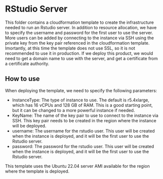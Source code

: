 # RStudio Server

This folder contains a cloudformation template to create the infrastructure needed to run an Rstudio server. In addition to resource allocation, we have to specify the username and password for the first user to use the server. More users can be added by connecting to the instance via SSH using the private key from the key pair referenced in the cloudformation template.  
Imortantly, at this time the template does not use SSL, so it is not recommended to use it in production. If we deploy this product, we would need to get a domain name to use with the server, and get a certificate from a certificate authority.

## How to use
When deploying the template, we need to specify the following parameters:
- InstanceType: The type of instance to use. The default is r5.4xlarge, which has 16 vCPUs and 128 GB of RAM. This is a good starting point, but it can be changed to a more powerful instance if needed.
- KeyName: The name of the key pair to use to connect to the instance via SSH. This key pair needs to be created in the region where the instance will be deployed.
- username: The username for the rstudio user. This user will be created when the instance is deployed, and it will be the first user to use the Rstudio server.
- password: The password for the rstudio user. This user will be created when the instance is deployed, and it will be the first user to use the Rstudio server.

This template uses the Ubuntu 22.04 server AMI available for the region where the template is deployed.